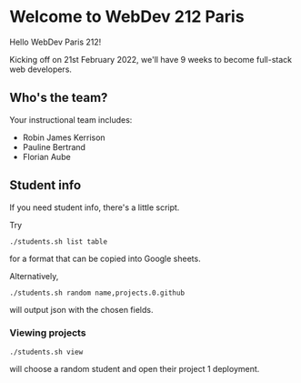 # Welcome to WebDev 212 Paris

Hello WebDev Paris 212!

Kicking off on 21st February 2022, we'll have 9 weeks to become full-stack web developers.

## Who's the team?

Your instructional team includes:

- Robin James Kerrison
- Pauline Bertrand
- Florian Aube

## Student info

If you need student info, there's a little script.

Try

```
./students.sh list table
```

for a format that can be copied into Google sheets.

Alternatively,

```
./students.sh random name,projects.0.github
```

will output json with the chosen fields.

### Viewing projects

```
./students.sh view
```

will choose a random student and open their project 1 deployment.
